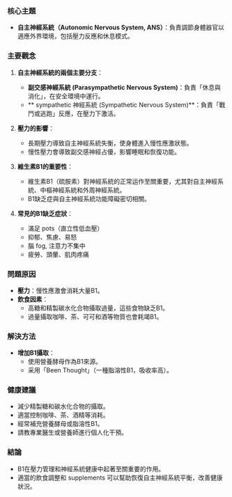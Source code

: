 ### 核心主題
- **自主神經系統（Autonomic Nervous System, ANS）**：負責調節身體器官以適應外界環境，包括壓力反應和休息模式。

### 主要觀念
1. **自主神經系統的兩個主要分支**：
   - **副交感神經系統 (Parasympathetic Nervous System)**：負責「休息與消化」，在安全環境中運行。
   - ** sympathetic 神經系統 (Sympathetic Nervous System)**：負責「戰鬥或逃跑」反應，在壓力下激活。

2. **壓力的影響**：
   - 長期壓力導致自主神經系統失衡，使身體進入慢性應激狀態。
   - 慢性壓力會導致副交感神經占優，影響睡眠和恢復功能。

3. **維生素B1的重要性**：
   - 維生素B1（硫胺素）對神經系統的正常运作至關重要，尤其對自主神經系統、中樞神經系統和外周神經系統。
   - B1缺乏症與自主神經系統功能障礙密切相關。

4. **常見的B1缺乏症狀**：
   - 滿足 pots（直立性低血壓）
   - 抑郁、焦慮、易怒
   - 腦 fog, 注意力不集中
   - 疲勞、頭暈、肌肉疼痛

### 問題原因
- **壓力**：慢性應激會消耗大量B1。
- **飲食因素**：
  - 高糖和精製碳水化合物攝取過量，這些食物缺乏B1。
  - 過量攝取咖啡、茶、可可和酒等物質也會耗竭B1。

### 解決方法
- **增加B1攝取**：
  - 使用營養酵母作為B1來源。
  - 采用「Been Thought」（一種脂溶性B1，吸收率高）。

### 健康建議
- 減少精製糖和碳水化合物的攝取。
- 適當控制咖啡、茶、酒精等消耗。
- 經常補充營養酵母或脂溶性B1。
- 請教專業醫生或營養師進行個人化干預。

### 結論
- B1在壓力管理和神經系統健康中起著至關重要的作用。
- 適當的飲食調整和 supplements 可以幫助恢復自主神經系統平衡，改善健康狀況。